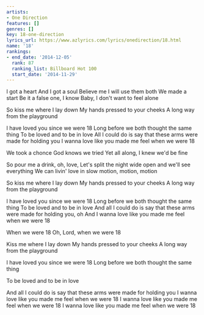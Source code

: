 ```yaml
---
artists:
- One Direction
features: []
genres: []
key: 18-one-direction
lyrics_url: https://www.azlyrics.com/lyrics/onedirection/18.html
name: '18'
rankings:
- end_date: '2014-12-05'
  rank: 87
  ranking_list: Billboard Hot 100
  start_date: '2014-11-29'
---
```



I got a heart
And I got a soul
Believe me I will use them both
We made a start
Be it a false one, I know
Baby, I don't want to feel alone


So kiss me where I lay down
My hands pressed to your cheeks
A long way from the playground


I have loved you since we were 18
Long before we both thought the same thing
To be loved and to be in love
All I could do is say that these arms were made for holding you
I wanna love like you made me feel when we were 18


We took a chonce 
God knows we tried
Yet all along, I knew we'd be fine


So pour me a drink, oh, love,
Let's split the night wide open and we'll see everything
We can livin' love in slow motion, motion, motion


So kiss me where I lay down
My hands pressed to your cheeks
A long way from the playground


I have loved you since we were 18
Long before we both thought the same thing
To be loved and to be in love
And all I could do is say that these arms were made for holding you, oh
And I wanna love like you made me feel when we were 18


When we were 18
Oh, Lord, when we were 18


Kiss me where I lay down
My hands pressed to your cheeks
A long way from the playground


I have loved you since we were 18
Long before we both thought the same thing


To be loved and to be in love


And all I could do is say that these arms were made for holding you
I wanna love like you made me feel when we were 18
I wanna love like you made me feel when we were 18
I wanna love like you made me feel when we were 18



